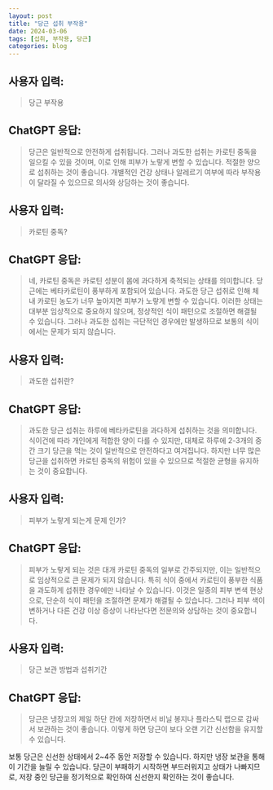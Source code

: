 ```yaml
---
layout: post
title: "당근 섭취 부작용"
date: 2024-03-06
tags: [섭취, 부작용, 당근]
categories: blog
---
```


## 사용자 입력:
> 당근 부작용

## ChatGPT 응답:
> 당근은 일반적으로 안전하게 섭취됩니다. 그러나 과도한 섭취는 카로틴 중독을 일으킬 수 있을 것이며, 이로 인해 피부가 노랗게 변할 수 있습니다. 적절한 양으로 섭취하는 것이 좋습니다. 개별적인 건강 상태나 알레르기 여부에 따라 부작용이 달라질 수 있으므로 의사와 상담하는 것이 좋습니다.

## 사용자 입력:
> 카로틴 중독?

## ChatGPT 응답:
> 네, 카로틴 중독은 카로틴 성분이 몸에 과다하게 축적되는 상태를 의미합니다. 당근에는 베타카로틴이 풍부하게 포함되어 있습니다. 과도한 당근 섭취로 인해 체내 카로틴 농도가 너무 높아지면 피부가 노랗게 변할 수 있습니다. 이러한 상태는 대부분 임상적으로 중요하지 않으며, 정상적인 식이 패턴으로 조절하면 해결될 수 있습니다. 그러나 과도한 섭취는 극단적인 경우에만 발생하므로 보통의 식이에서는 문제가 되지 않습니다.

## 사용자 입력:
> 과도한 섭취란?

## ChatGPT 응답:
> 과도한 당근 섭취는 하루에 베타카로틴을 과다하게 섭취하는 것을 의미합니다. 식이건에 따라 개인에게 적합한 양이 다를 수 있지만, 대체로 하루에 2-3개의 중간 크기 당근을 먹는 것이 일반적으로 안전하다고 여겨집니다. 하지만 너무 많은 당근을 섭취하면 카로틴 중독의 위험이 있을 수 있으므로 적절한 균형을 유지하는 것이 중요합니다.

## 사용자 입력:
> 피부가 노랗게 되는게 문제 인가?

## ChatGPT 응답:
> 피부가 노랗게 되는 것은 대개 카로틴 중독의 일부로 간주되지만, 이는 일반적으로 임상적으로 큰 문제가 되지 않습니다. 특히 식이 중에서 카로틴이 풍부한 식품을 과도하게 섭취한 경우에만 나타날 수 있습니다. 이것은 일종의 피부 변색 현상으로, 단순히 식이 패턴을 조절하면 문제가 해결될 수 있습니다. 그러나 피부 색이 변하거나 다른 건강 이상 증상이 나타난다면 전문의와 상담하는 것이 중요합니다.

## 사용자 입력:
> 당근 보관 방법과 섭취기간

## ChatGPT 응답:
> 당근은 냉장고의 제일 하단 칸에 저장하면서 비닐 봉지나 플라스틱 랩으로 감싸서 보관하는 것이 좋습니다. 이렇게 하면 당근이 보다 오랜 기간 신선함을 유지할 수 있습니다. 

보통 당근은 신선한 상태에서 2~4주 동안 저장할 수 있습니다. 하지만 냉장 보관을 통해 이 기간을 늘릴 수 있습니다. 당근이 부패하기 시작하면 부드러워지고 상태가 나빠지므로, 저장 중인 당근을 정기적으로 확인하여 신선한지 확인하는 것이 좋습니다.

